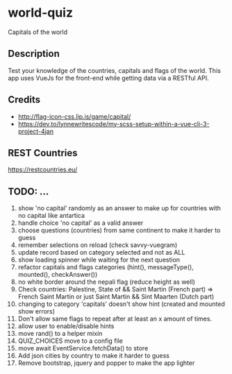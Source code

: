 # world-quiz
Capitals of the world

## Description
Test your knowledge of the countries, capitals and flags of the world. This app uses VueJs for the front-end while getting data via a RESTful API.

## Credits
- http://flag-icon-css.lip.is/game/capital/
- https://dev.to/lynnewritescode/my-scss-setup-within-a-vue-cli-3-project-4jan

## REST Countries
https://restcountries.eu/

## TODO: ...
1. show 'no capital' randomly as an answer to make up for countries with no capital like antartica
2. handle choice 'no capital' as a valid answer
3. choose questions (countries) from same continent to make it harder to guess
4. remember selections on reload (check savvy-vuegram)
5. update record based on category selected and not as ALL
6. show loading spinner while waiting for the next question
7. refactor capitals and flags categories (hint(), messageType(), mounted(), checkAnswer())
8. no white border around the nepali flag (reduce height as well)
9. Check countries: Palestine, State of && Saint Martin (French part) => French Saint Martin or just Saint Martin && Sint Maarten (Dutch part)
10. changing to category 'capitals' doesn't show hint (created and mounted show errors)
11. Don't allow same flags to repeat after at least an x amount of times.
12. allow user to enable/disable hints
13. move rand() to a helper mixin
14. QUIZ_CHOICES move to a config file
15. move await EventService.fetchData() to store
16. Add json cities by country to make it harder to guess
17. Remove bootstrap, jquery and popper to make the app lighter
